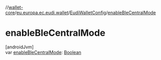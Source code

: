 //[wallet-core](../../../index.md)/[eu.europa.ec.eudi.wallet](../index.md)/[EudiWalletConfig](index.md)/[enableBleCentralMode](enable-ble-central-mode.md)

# enableBleCentralMode

[androidJvm]\
var [enableBleCentralMode](enable-ble-central-mode.md): [Boolean](https://kotlinlang.org/api/latest/jvm/stdlib/kotlin/-boolean/index.html)

